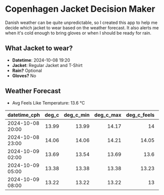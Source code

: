 
# Copenhagen Jacket Decision Maker

Danish weather can be quite unpredictable, so I created this app to help me decide which jacket to wear based on the weather forecast. 
It also alerts me when it's cold enough to bring gloves or when I should be ready for rain.

## What Jacket to wear?

- **Datetime**: 2024-10-08 19:20
- **Jacket**: Regular Jacket and T-Shirt
- **Rain?** Optional
- **Gloves?** No

## Weather Forecast
- Avg Feels Like Temperature: 13.6 °C

| datetime_cph     |   deg_c |   deg_c_min |   deg_c_max |   deg_c_feels | weather   | wind   | rain   |
|:-----------------|--------:|------------:|------------:|--------------:|:----------|:-------|:-------|
| 2024-10-08 20:00 |   13.99 |       13.99 |       14.17 |         14    | Rain      | Low    | Low    |
| 2024-10-08 23:00 |   14.06 |       14.06 |       14.21 |         14.05 | Rain      | Low    | Low    |
| 2024-10-09 02:00 |   13.69 |       13.54 |       13.69 |         13.6  | Clouds    | Low    | None   |
| 2024-10-09 05:00 |   13.38 |       13.38 |       13.38 |         13.23 | Clouds    | Low    | None   |
| 2024-10-09 08:00 |   13.22 |       13.22 |       13.22 |         13    | Clouds    | Low    | None   |
        